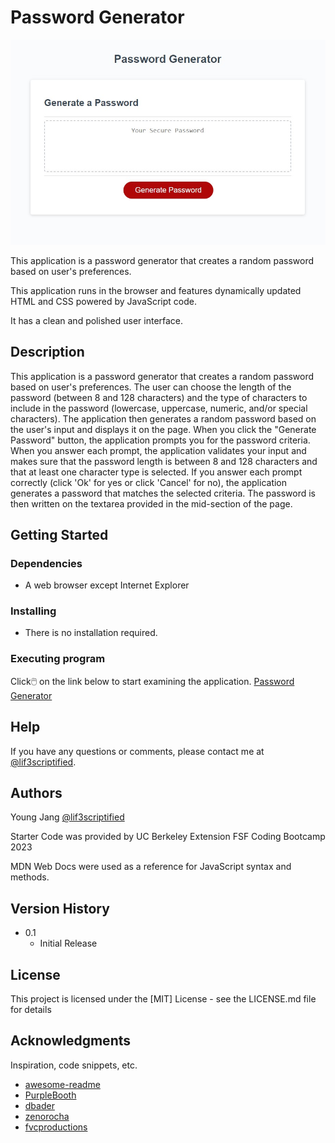 # Password Generator

![Screenshot of the application](./Assets/images/screenshot.jpg)

This application is a password generator that creates a random password based on user's preferences.

This application runs in the browser and features dynamically updated HTML and CSS powered by JavaScript code. 

It has a clean and polished user interface.


## Description

This application is a password generator that creates a random password based on user's preferences. The user can choose the length of the password (between 8 and 128 characters) and the type of characters to include in the password (lowercase, uppercase, numeric, and/or special characters). The application then generates a random password based on the user's input and displays it on the page. When you click the "Generate Password" button, the application prompts you for the password criteria. When you answer each prompt, the application validates your input and makes sure that the password length is between 8 and 128 characters and that at least one character type is selected. If you answer each prompt correctly (click 'Ok' for yes or click 'Cancel' for no), the application generates a password that matches the selected criteria. The password is then written on the textarea provided in the mid-section of the page.

## Getting Started

### Dependencies

* A web browser except Internet Explorer

### Installing

* There is no installation required.

### Executing program

Click🖱️ on the link below to start examining the application.
[Password Generator](https://jyoungjoon.github.io/password-generator/)

## Help

If you have any questions or comments, please contact me at [@lif3scriptified](https://twitter.com/lif3scriptified).

## Authors

Young Jang [@lif3scriptified](https://twitter.com/lif3scriptified)

Starter Code was provided by UC Berkeley Extension FSF Coding Bootcamp 2023

MDN Web Docs were used as a reference for JavaScript syntax and methods.

## Version History

* 0.1
    * Initial Release

## License

This project is licensed under the [MIT] License - see the LICENSE.md file for details

## Acknowledgments

Inspiration, code snippets, etc.
* [awesome-readme](https://github.com/matiassingers/awesome-readme)
* [PurpleBooth](https://gist.github.com/PurpleBooth/109311bb0361f32d87a2)
* [dbader](https://github.com/dbader/readme-template)
* [zenorocha](https://gist.github.com/zenorocha/4526327)
* [fvcproductions](https://gist.github.com/fvcproductions/1bfc2d4aecb01a834b46)
